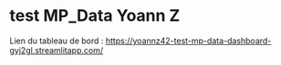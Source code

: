 # test MP_Data Yoann Z

Lien du tableau de bord : https://yoannz42-test-mp-data-dashboard-gyj2gl.streamlitapp.com/
